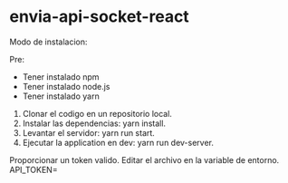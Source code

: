 # envia-api-socket-react

Modo de instalacion:

Pre:
* Tener instalado npm
* Tener instalado node.js
* Tener instalado yarn

1. Clonar el codigo en un repositorio local.
2. Instalar las dependencias: yarn install.
2. Levantar el servidor: yarn run start.
3. Ejecutar la application en dev: yarn run dev-server.

Proporcionar un token valido. Editar el archivo en la variable de entorno.
API_TOKEN=
